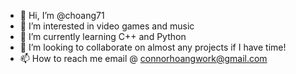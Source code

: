 - 👋 Hi, I’m @choang71
- 👀 I’m interested in video games and music
- 🌱 I’m currently learning C++ and Python
- 💞️ I’m looking to collaborate on almost any projects if I have time!
- 📫 How to reach me email @ connorhoangwork@gmail.com

<!---
choang71/choang71 is a ✨ special ✨ repository because its `README.md` (this file) appears on your GitHub profile.
You can click the Preview link to take a look at your changes.
--->
